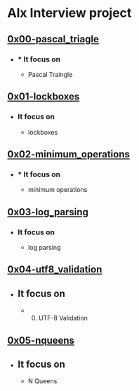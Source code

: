 # Alx Interview project

## [0x00-pascal_triagle](https://github.com/jabez-abija2399/alx-interview/tree/main/0x00-pascal_triangle)
* ### * It focus on 
	* Pascal Traingle

## [0x01-lockboxes](https://github.com/jabez-abija2399/alx-interview/tree/main/0x01-lockboxes)
* ### It focus on 
	* lockboxes

## [0x02-minimum_operations](https://github.com/jabez-abija2399/alx-interview/tree/main/0x02-minimum_operations)
* ### * It focus on 
	* minimum operations

## [0x03-log_parsing](https://github.com/jabez-abija2399/alx-interview/tree/main/0x03-log_parsing)
* ### It focus on 
	* log parsing

## [0x04-utf8_validation](https://github.com/jabez-abija2399/alx-interview/tree/main/0x04-utf8_validation)
* ## It focus on 
	* 0. UTF-8 Validation 

## [0x05-nqueens](./0x05-nqueens)	
* ## It focus on
	* N Queens